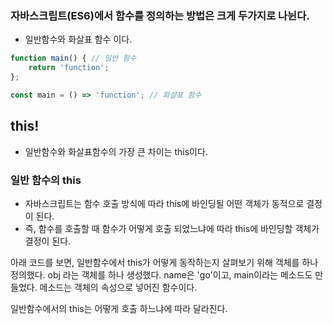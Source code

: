 
### 자바스크립트(ES6)에서 함수를 정의하는 방법은 크게 두가지로 나뉜다.
- 일반함수와 화살표 함수 이다.

```javascript
function main() { // 일반 함수
	return 'function';
};

const main = () => 'function'; // 화살표 함수
```


## this!
- 일반함수와 화살표함수의 가장 큰 차이는 this이다.

### 일반 함수의 this
- 자바스크립트는 함수 호출 방식에 따라 this에 바인딩될 어떤 객체가 동적으로 결정이 된다.
- 즉, 함수를 호출할 때 함수가 어떻게 호출 되었느냐에 따라 this에 바인딩할 객체가 결정이 된다.

아래 코드를 보면, 일반함수에서 this가 어떻게 동작하는지 살펴보기 위해 객체를 하나 정의했다. obj 라는 객체를 하나 생성했다. name은 'go'이고, main이라는 메소드도 만들었다. 메소드는 객체의 속성으로 넣어진 함수이다.

일반함수에서의 this는 어떻게 호출 하느냐에 따라 달라진다.
